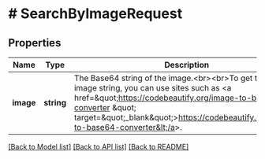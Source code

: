 # # SearchByImageRequest

## Properties

Name | Type | Description | Notes
------------ | ------------- | ------------- | -------------
**image** | **string** | The Base64 string of the image.&lt;br&gt;&lt;br&gt;To get the Base64 image string, you can use sites such as &lt;a href&#x3D;\&quot;https://codebeautify.org/image-to-base64-converter \&quot; target&#x3D;\&quot;_blank\&quot;&gt;https://codebeautify.org/image-to-base64-converter&lt;/a&gt;. | [optional]

[[Back to Model list]](../../README.md#models) [[Back to API list]](../../README.md#endpoints) [[Back to README]](../../README.md)
